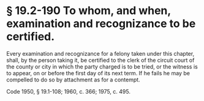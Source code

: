 # § 19.2-190 To whom, and when, examination and recognizance to be certified.

<p>Every examination and recognizance for a felony taken under this chapter, shall, by the person taking it, be certified to the clerk of the circuit court of the county or city in which the party charged is to be tried, or the witness is to appear, on or before the first day of its next term. If he fails he may be compelled to do so by attachment as for a contempt.</p><p>Code 1950, § 19.1-108; 1960, c. 366; 1975, c. 495.</p>